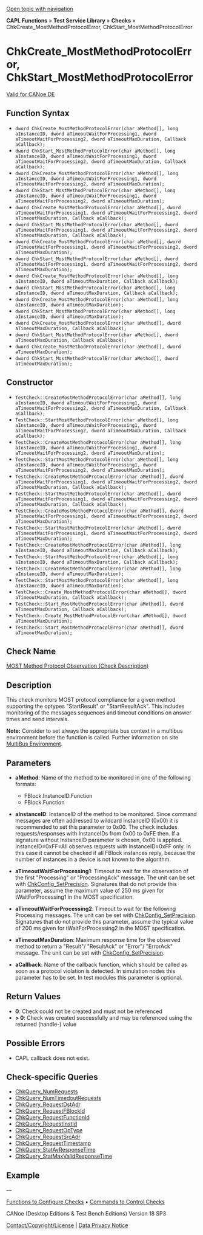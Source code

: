 [Open topic with navigation](../../../../../CANoeDEFamily.htm#Topics/CAPLFunctions/Test/Functions/CAPLfunctionChkCreateMostMethodProtocolError.md)

**CAPL Functions** » **Test Service Library** » **Checks** » ChkCreate_MostMethodProtocolError, ChkStart_MostMethodProtocolError

# ChkCreate_MostMethodProtocolError, ChkStart_MostMethodProtocolError

[Valid for CANoe DE](../../../Shared/FeatureAvailability.md)

## Function Syntax

- `dword ChkCreate_MostMethodProtocolError(char aMethod[], long aInstanceID, dword aTimeoutWaitForProcessing1, dword aTimeoutWaitForProcessing2, dword aTimeoutMaxDuration, Callback aCallback);`
- `dword ChkStart_MostMethodProtocolError(char aMethod[], long aInstanceID, dword aTimeoutWaitForProcessing1, dword aTimeoutWaitForProcessing2, dword aTimeoutMaxDuration, Callback aCallback);`
- `dword ChkCreate_MostMethodProtocolError(char aMethod[], long aInstanceID, dword aTimeoutWaitForProcessing1, dword aTimeoutWaitForProcessing2, dword aTimeoutMaxDuration);`
- `dword ChkStart_MostMethodProtocolError(char aMethod[], long aInstanceID, dword aTimeoutWaitForProcessing1, dword aTimeoutWaitForProcessing2, dword aTimeoutMaxDuration);`
- `dword ChkCreate_MostMethodProtocolError(char aMethod[], dword aTimeoutWaitForProcessing1, dword aTimeoutWaitForProcessing2, dword aTimeoutMaxDuration, Callback aCallback);`
- `dword ChkStart_MostMethodProtocolError(char aMethod[], dword aTimeoutWaitForProcessing1, dword aTimeoutWaitForProcessing2, dword aTimeoutMaxDuration, Callback aCallback);`
- `dword ChkCreate_MostMethodProtocolError(char aMethod[], dword aTimeoutWaitForProcessing1, dword aTimeoutWaitForProcessing2, dword aTimeoutMaxDuration);`
- `dword ChkStart_MostMethodProtocolError(char aMethod[], dword aTimeoutWaitForProcessing1, dword aTimeoutWaitForProcessing2, dword aTimeoutMaxDuration);`
- `dword ChkCreate_MostMethodProtocolError(char aMethod[], long aInstanceID, dword aTimeoutMaxDuration, Callback aCallback);`
- `dword ChkStart_MostMethodProtocolError(char aMethod[], long aInstanceID, dword aTimeoutMaxDuration, Callback aCallback);`
- `dword ChkCreate_MostMethodProtocolError(char aMethod[], long aInstanceID, dword aTimeoutMaxDuration);`
- `dword ChkStart_MostMethodProtocolError(char aMethod[], long aInstanceID, dword aTimeoutMaxDuration);`
- `dword ChkCreate_MostMethodProtocolError(char aMethod[], dword aTimeoutMaxDuration, Callback aCallback);`
- `dword ChkStart_MostMethodProtocolError(char aMethod[], dword aTimeoutMaxDuration, Callback aCallback);`
- `dword ChkCreate_MostMethodProtocolError(char aMethod[], dword aTimeoutMaxDuration);`
- `dword ChkStart_MostMethodProtocolError(char aMethod[], dword aTimeoutMaxDuration);`

## Constructor

- `TestCheck::CreateMostMethodProtocolError(char aMethod[], long aInstanceID, dword aTimeoutWaitForProcessing1, dword aTimeoutWaitForProcessing2, dword aTimeoutMaxDuration, Callback aCallback);`
- `TestCheck::StartMostMethodProtocolError(char aMethod[], long aInstanceID, dword aTimeoutWaitForProcessing1, dword aTimeoutWaitForProcessing2, dword aTimeoutMaxDuration, Callback aCallback);`
- `TestCheck::CreateMostMethodProtocolError(char aMethod[], long aInstanceID, dword aTimeoutWaitForProcessing1, dword aTimeoutWaitForProcessing2, dword aTimeoutMaxDuration);`
- `TestCheck::StartMostMethodProtocolError(char aMethod[], long aInstanceID, dword aTimeoutWaitForProcessing1, dword aTimeoutWaitForProcessing2, dword aTimeoutMaxDuration);`
- `TestCheck::CreateMostMethodProtocolError(char aMethod[], dword aTimeoutWaitForProcessing1, dword aTimeoutWaitForProcessing2, dword aTimeoutMaxDuration, Callback aCallback);`
- `TestCheck::StartMostMethodProtocolError(char aMethod[], dword aTimeoutWaitForProcessing1, dword aTimeoutWaitForProcessing2, dword aTimeoutMaxDuration, Callback aCallback);`
- `TestCheck::CreateMostMethodProtocolError(char aMethod[], dword aTimeoutWaitForProcessing1, dword aTimeoutWaitForProcessing2, dword aTimeoutMaxDuration);`
- `TestCheck::StartMostMethodProtocolError(char aMethod[], dword aTimeoutWaitForProcessing1, dword aTimeoutWaitForProcessing2, dword aTimeoutMaxDuration);`
- `TestCheck::CreateMostMethodProtocolError(char aMethod[], long aInstanceID, dword aTimeoutMaxDuration, Callback aCallback);`
- `TestCheck::StartMostMethodProtocolError(char aMethod[], long aInstanceID, dword aTimeoutMaxDuration, Callback aCallback);`
- `TestCheck::CreateMostMethodProtocolError(char aMethod[], long aInstanceID, dword aTimeoutMaxDuration);`
- `TestCheck::StartMostMethodProtocolError(char aMethod[], long aInstanceID, dword aTimeoutMaxDuration);`
- `TestCheck::Create_MostMethodProtocolError(char aMethod[], dword aTimeoutMaxDuration, Callback aCallback);`
- `TestCheck::Start_MostMethodProtocolError(char aMethod[], dword aTimeoutMaxDuration, Callback aCallback);`
- `TestCheck::Create_MostMethodProtocolError(char aMethod[], dword aTimeoutMaxDuration);`
- `TestCheck::Start_MostMethodProtocolError(char aMethod[], dword aTimeoutMaxDuration);`

## Check Name

[MOST Method Protocol Observation (Check Description)](../../../TestCommands/CheckDescriptions/CDMOSTMethodProtocolObservation.md)

## Description

This check monitors MOST protocol compliance for a given method supporting the optypes "StartResult" or "StartResultAck". This includes monitoring of the messages sequences and timeout conditions on answer times and send intervals.

**Note:** Consider to set always the appropriate bus context in a multibus environment before the function is called. Further information on site [MultiBus Environment](../../../Shared/CAPL/General/TestMultiBusEnvironment.md).

## Parameters

- **aMethod**: Name of the method to be monitored in one of the following formats:
  - FBlock.InstanceID.Function
  - FBlock.Function

- **aInstanceID**: InstanceID of the method to be monitored. Since command messages are often addressed to wildcard InstanceID (0x00) it is recommended to set this parameter to 0x00. The check includes requests/responses with InstanceIDs from 0x00 to 0xFE then. If a signature without InstanceID parameter is chosen, 0x00 is applied. InstanceID=0xFF=All observes requests with InstanceID=0xFF only. In this case it cannot be checked if all FBlock instances reply, because the number of instances in a device is not known to the algorithm.

- **aTimeoutWaitForProcessing1**: Timeout to wait for the observation of the first "Processing" or "ProcessingAck" message. The unit can be set with [ChkConfig_SetPrecision](CAPLfunctionChkConfigSetPrecision.md). Signatures that do not provide this parameter, assume the maximum value of 250 ms given for tWaitForProcessing1 in the MOST specification.

- **aTimeoutWaitForProcessing2**: Timeout to wait for the following Processing messages. The unit can be set with [ChkConfig_SetPrecision](CAPLfunctionChkConfigSetPrecision.md). Signatures that do not provide this parameter, assume the typical value of 200 ms given for tWaitForProcessing2 in the MOST specification.

- **aTimeoutMaxDuration**: Maximum response time for the observed method to return a "Result"/ "ResultAck" or "Error"/ "ErrorAck" message. The unit can be set with [ChkConfig_SetPrecision](CAPLfunctionChkConfigSetPrecision.md).

- **aCallback**: Name of the callback function, which should be called as soon as a protocol violation is detected. In simulation nodes this parameter has to be set. In test modules this parameter is optional.

## Return Values

- **0**: Check could not be created and must not be referenced
- **> 0**: Check was created successfully and may be referenced using the returned (handle-) value

## Possible Errors

- CAPL callback does not exist.

## Check-specific Queries

- [ChkQuery_NumRequests](CAPLfunctionChkQueryNumRequests.md)
- [ChkQuery_NumTimedoutRequests](CAPLfunctionChkQueryNumTimedoutRequests.md)
- [ChkQuery_RequestDstAdr](CAPLfunctionChkQueryRequestDstAdr.md)
- [ChkQuery_RequestFBlockId](CAPLfunctionChkQueryRequestFBlockId.md)
- [ChkQuery_RequestFunctionId](CAPLfunctionChkQueryRequestFunctionId.md)
- [ChkQuery_RequestInstId](CAPLfunctionChkQueryRequestInstId.md)
- [ChkQuery_RequestOpType](CAPLfunctionChkQueryRequestOpType.md)
- [ChkQuery_RequestSrcAdr](CAPLfunctionChkQueryRequestSrcAdr.md)
- [ChkQuery_RequestTimestamp](CAPLfunctionChkQueryRequestTimestamp.md)
- [ChkQuery_StatAvResponseTime](CAPLfunctionChkQueryStatAvResponseTime.md)
- [ChkQuery_StatMaxValidResponseTime](CAPLfunctionChkQueryStatMaxValidResponseTime.md)

## Example

—

[Functions to Configure Checks](../CAPLfunctionsTSLConfigurationFunctions.md) • [Commands to Control Checks](../CAPLfunctionsTSLCheckControlCommands.md)

CANoe (Desktop Editions & Test Bench Editions) Version 18 SP3

[Contact/Copyright/License](../../../Shared/ContactCopyrightLicense.md) | [Data Privacy Notice](https://www.vector.com/int/en/company/get-info/privacy-policy/)

